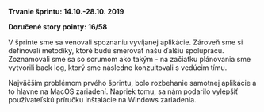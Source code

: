 **Trvanie šprintu: 14.10.-28.10. 2019**

**Doručené story pointy: 16/58**

V šprinte sme sa venovali spoznaniu vyvíjanej aplikácie. Zároveň sme si definovali metodiky, ktoré budú smerovať našu ďalšiu spoluprácu. Zoznamovali sme sa so scrumom ako takým - na začiatku plánovania sme vytvorili back log, ktorý sme následne konzultovali s vedúcim tímu.

Najväčším problémom prvého šprintu, bolo rozbehanie samotnej aplikácie a to hlavne na MacOS zariadení. Napriek tomu, sa nám podarilo vylepšiť používateľskú príručku inštalácie na Windows zariadenia.
